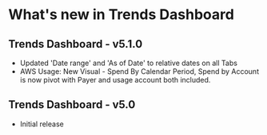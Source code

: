 # What's new in Trends Dashboard
## Trends Dashboard - v5.1.0
* Updated 'Date range' and 'As of Date' to relative dates on all Tabs
* AWS Usage: New Visual - Spend By Calendar Period, Spend by Account is now pivot with Payer and usage account both included. 


## Trends Dashboard - v5.0
* Initial release
